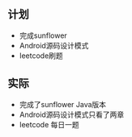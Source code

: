 ## 计划
* 完成sunflower
* Android源码设计模式
* leetcode刷题

## 实际
* 完成了sunflower Java版本
* Android源码设计模式只看了两章
* leetcode 每日一题
